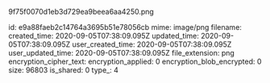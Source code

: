 9f75f0070d1eb3d729ea9beea6aa4250.png

id: e9a88faeb2c14764a3695b51e78056cb
mime: image/png
filename: 
created_time: 2020-09-05T07:38:09.095Z
updated_time: 2020-09-05T07:38:09.095Z
user_created_time: 2020-09-05T07:38:09.095Z
user_updated_time: 2020-09-05T07:38:09.095Z
file_extension: png
encryption_cipher_text: 
encryption_applied: 0
encryption_blob_encrypted: 0
size: 96803
is_shared: 0
type_: 4
